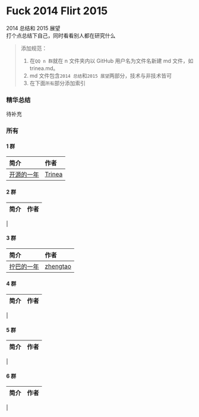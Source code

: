 # Fuck 2014 Flirt 2015
2014 总结和 2015 展望  
打个点总结下自己，同时看看别人都在研究什么  

> 添加规范：  
> 1. 在`QQ n 群`就在 n 文件夹内以 GitHub 用户名为文件名新建 md 文件，如 trinea.md。  
> 2. md 文件包含`2014 总结`和`2015 展望`两部分，技术与非技术皆可  
> 3. 在下面`所有`部分添加索引

### 精华总结
待补充

### 所有
#### 1 群
简介 | 作者
:------------- | :-------------
[开源的一年](../master/1/trinea.md) | [Trinea](https://github.com/trinea)

#### 2 群
简介 | 作者
:------------- | :-------------
 | 

#### 3 群
简介 | 作者
:------------- | :-------------
|[拧巴的一年](../master/3/zhengtao.md) | [zhengtao](http://www.weibo.com/206115528)

#### 4 群
简介 | 作者
:------------- | :-------------
| 

#### 5 群
简介 | 作者
:------------- | :-------------
| 

#### 6 群
简介 | 作者
:------------- | :-------------
| 


